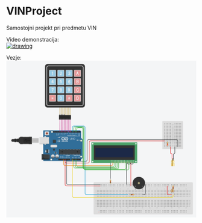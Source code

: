 # VINProject
Samostojni projekt pri predmetu VIN



Video demonstracija:<br />
<a href="https://www.youtube.com/watch?v=z8XsJ1ixl1g"> <img src="https://img.youtube.com/vi/z8XsJ1ixl1g/0.jpg" alt="drawing" width="500"/> </a>

Vezje:<br />
<img src="circuit.png" alt="drawing" width="800"/>
